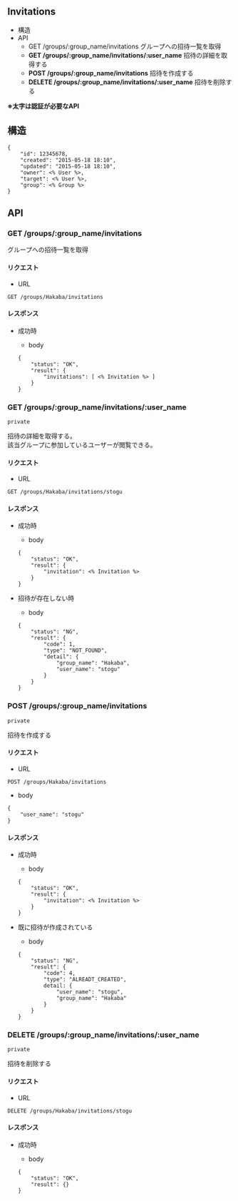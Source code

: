 ## Invitations

- 構造
- API
	- GET /groups/:group_name/invitations グループへの招待一覧を取得
	- **GET /groups/:group_name/invitations/:user_name** 招待の詳細を取得する
	- **POST /groups/:group_name/invitations** 招待を作成する
	- **DELETE /groups/:group_name/invitations/:user_name** 招待を削除する
	
**※太字は認証が必要なAPI**

## 構造

```
{
	"id": 12345678,
	"created": "2015-05-18 18:10",
	"updated": "2015-05-18 18:10",
	"owner": <% User %>,
	"target": <% User %>,
	"group": <% Group %>
}
```

## API

### GET /groups/:group_name/invitations

グループへの招待一覧を取得

#### リクエスト

- URL

```
GET /groups/Hakaba/invitations 
```

#### レスポンス

- 成功時
	- body
	
	```
	{
		"status": "OK",
		"result": {
			"invitations": [ <% Invitation %> ]
		}
	}
	```
	
### GET /groups/:group_name/invitations/:user_name

`private`

招待の詳細を取得する。  
該当グループに参加しているユーザーが閲覧できる。

#### リクエスト

- URL

```
GET /groups/Hakaba/invitations/stogu
```

#### レスポンス

- 成功時
	- body
	
	```
	{
		"status": "OK",
		"result": {
			"invitation": <% Invitation %>
		}
	}
	```

- 招待が存在しない時
	- body
	
	```
	{
		"status": "NG",
		"result": {
			"code": 1,
			"type": "NOT_FOUND",
			"detail": {
				"group_name": "Hakaba",
				"user_name": "stogu"
			}
		}
	}
	```

### POST /groups/:group_name/invitations

`private`

招待を作成する

#### リクエスト

- URL

```
POST /groups/Hakaba/invitations
```

- body

```
{
	"user_name": "stogu"
}
```

#### レスポンス

- 成功時
	- body
	
	```
	{
		"status": "OK",
		"result": {
			"invitation": <% Invitation %>
		}
	}
	```
	
- 既に招待が作成されている
	- body
	
	```
	{
		"status": "NG",
		"result": {
			"code": 4,
			"type": "ALREADT_CREATED",
			detail: {
				"user_name": "stogu",
				"group_name": "Hakaba"
			}
		}
	}
	```

### DELETE /groups/:group_name/invitations/:user_name

`private`

招待を削除する

#### リクエスト

- URL

```
DELETE /groups/Hakaba/invitations/stogu
```

#### レスポンス

- 成功時
	- body
	
	```
	{
		"status": "OK",
		"result": {}
	}
	```

